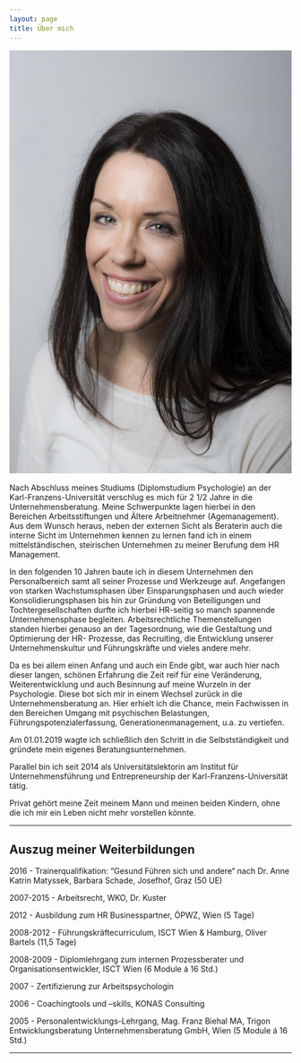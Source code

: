 ```yaml
---
layout: page
title: Über mich
---
```


<img class="face" src="assets/images/MB19-Bnl-Kopie.jpg" alt="Milena Bekerle" />
<p>Nach Abschluss meines Studiums (Diplomstudium Psychologie) an der Karl-Franzens-Universität verschlug es mich für 2 1/2 Jahre in die Unternehmensberatung. Meine Schwerpunkte lagen hierbei in den Bereichen Arbeitsstiftungen und Ältere Arbeitnehmer (Agemanagement). Aus dem Wunsch heraus, neben der externen Sicht als Beraterin auch die interne Sicht im Unternehmen kennen zu lernen fand ich in einem mittelständischen, steirischen Unternehmen zu meiner Berufung dem HR Management.</p> 
<p>In den folgenden 10 Jahren baute ich in diesem Unternehmen den Personalbereich samt all seiner Prozesse und Werkzeuge auf. Angefangen von starken Wachstumsphasen über Einsparungsphasen und auch wieder Konsolidierungsphasen bis hin zur Gründung von Beteiligungen und Tochtergesellschaften durfte ich hierbei HR-seitig so manch spannende Unternehmensphase begleiten. Arbeitsrechtliche Themenstellungen standen hierbei genauso an der Tagesordnung, wie die Gestaltung und Optimierung der HR- Prozesse, das Recruiting, die Entwicklung unserer Unternehmenskultur und Führungskräfte und vieles andere mehr.</p>
<p>Da es bei allem einen Anfang und auch ein Ende gibt, war auch hier nach dieser langen, schönen Erfahrung die Zeit reif für eine Veränderung, Weiterentwicklung und auch Besinnung auf meine Wurzeln in der Psychologie. Diese bot sich mir in einem Wechsel zurück in die Unternehmensberatung an. Hier erhielt ich die Chance, mein Fachwissen in den Bereichen  Umgang mit psychischen Belastungen, Führungspotenzialerfassung, Generationenmanagement, u.a. zu vertiefen.</p>
<p>Am 01.01.2019 wagte ich schließlich den Schritt in die Selbstständigkeit und gründete mein eigenes Beratungsunternehmen.
<p>Parallel  bin ich seit 2014 als Universitätslektorin am Institut für Unternehmensführung und Entrepreneurship der Karl-Franzens-Universität tätig.</p>
<p>Privat gehört meine Zeit meinem Mann und meinen beiden Kindern, ohne die ich mir ein Leben nicht mehr vorstellen könnte.</p>

<hr class="major" />

<h2>Auszug meiner Weiterbildungen</h2>
<p>2016 - Trainerqualifikation: “Gesund Führen sich und andere“ nach Dr. Anne Katrin Matyssek, Barbara Schade, Josefhof, Graz (50 UE)</p>
<p>2007-2015 - Arbeitsrecht, WKO, Dr. Kuster</p>
<p>2012 - Ausbildung zum HR Businesspartner, ÖPWZ, Wien (5 Tage)</p>
<p>2008-2012 - Führungskräftecurriculum, ISCT Wien & Hamburg, Oliver Bartels (11,5 Tage)
<p>2008-2009 -	Diplomlehrgang zum internen Prozessberater und Organisationsentwickler, ISCT Wien (6 Module á 16 Std.)</p>
<p>2007 - Zertifizierung zur Arbeitspsychologin</p>
<p>2006 - Coachingtools und –skills, KONAS Consulting </p>
<p>2005 - Personalentwicklungs-Lehrgang, Mag. Franz Biehal MA, Trigon Entwicklungsberatung Unternehmensberatung GmbH, Wien (5 Module á 16 Std.)</p>

<hr class="major" />